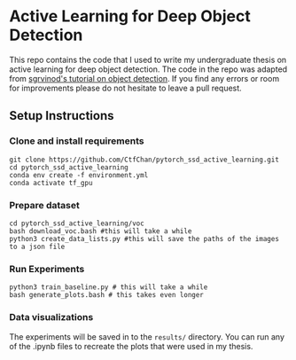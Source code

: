 # Active Learning for Deep Object Detection
This repo contains the code that I used to write my undergraduate thesis on active learning for deep object detection. The code in the repo was adapted from [sgrvinod's tutorial on object detection](https://github.com/sgrvinod/a-PyTorch-Tutorial-to-Object-Detection#base-convolutions--part-1). If you find any errors or room for improvements please do not hesitate to leave a pull request. 

## Setup Instructions

### Clone and install requirements

```console
git clone https://github.com/CtfChan/pytorch_ssd_active_learning.git
cd pytorch_ssd_active_learning
conda env create -f environment.yml
conda activate tf_gpu
```

### Prepare dataset
```console
cd pytorch_ssd_active_learning/voc
bash download_voc.bash #this will take a while
python3 create_data_lists.py #this will save the paths of the images to a json file
```

### Run Experiments
```console
python3 train_baseline.py # this will take a while
bash generate_plots.bash # this takes even longer
```

### Data visualizations
The experiments will be saved in to the ```results/``` directory. You can run any of the .ipynb files to recreate the plots that were used in my thesis. 
